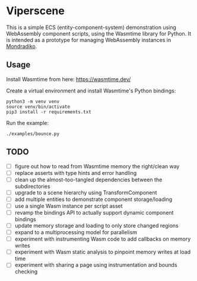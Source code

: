 # Viperscene
This is a simple ECS (entity-component-system) demonstration using WebAssembly component scripts, using the Wasmtime library for Python. It is intended as a prototype for managing WebAssembly instances in [Mondradiko](https://github.com/mondradiko/mondradiko).

## Usage
Install Wasmtime from here: https://wasmtime.dev/

Create a virtual environment and install Wasmtime's Python bindings:

```
python3 -m venv venv
source venv/bin/activate
pip3 install -r requirements.txt
```

Run the example: 
```
./examples/bounce.py
```


## TODO
- [ ] figure out how to read from Wasmtime memory the right/clean way
- [ ] replace asserts with type hints and error handling
- [ ] clean up the almost-too-tangled dependencies between the subdirectories
- [ ] upgrade to a scene hierarchy using TransformComponent
- [ ] add multiple entities to demonstrate component storage/loading
- [ ] use a single Wasm instance per script asset 
- [ ] revamp the bindings API to actually support dynamic component bindings
- [ ] update memory storage and loading to only store changed regions
- [ ] expand to a multiprocessing model for parallelism
- [ ] experiment with instrumenting Wasm code to add callbacks on memory writes
- [ ] experiment with Wasm static analysis to pinpoint memory writes at load time
- [ ] experiment with sharing a page using instrumentation and bounds checking
